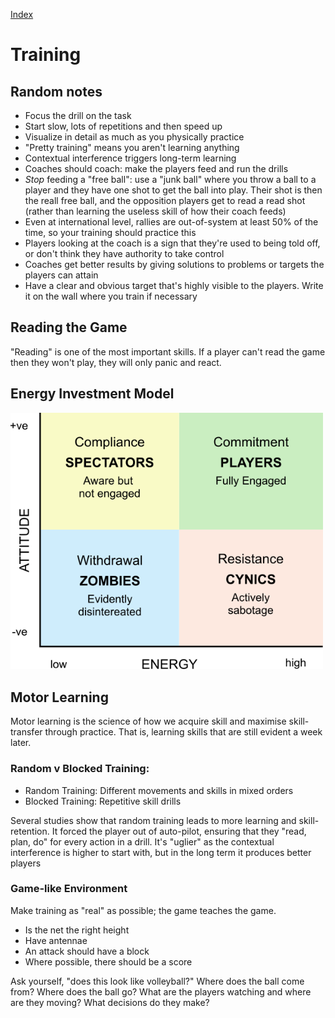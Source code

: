 [Index](./README.md)

# Training

## Random notes

- Focus the drill on the task
- Start slow, lots of repetitions and then speed up
- Visualize in detail as much as you physically practice
- "Pretty training" means you aren't learning anything
- Contextual interference triggers long-term learning
- Coaches should coach: make the players feed and run the drills
- _Stop_ feeding a "free ball": use a "junk ball" where you throw a ball to a player and they have one shot to get the ball into play.  Their shot is then the reall free ball, and the opposition players get to read a read shot (rather than learning the useless skill of how their coach feeds)
- Even at international level, rallies are out-of-system at least 50% of the time, so your training should practice this
- Players looking at the coach is a sign that they're used to being told off, or don't think they have authority to take control
- Coaches get better results by giving solutions to problems or targets the players can attain
- Have a clear and obvious target that's highly visible to the players.  Write it on the wall where you train if necessary

## Reading the Game

"Reading" is one of the most important skills.  If a player can't read the game then they won't play, they will only panic and react.  

## Energy Investment Model

<img alt="Classic Energy Investment Model" width="500" src="./images/Energy-Investment-Model.png" />

## Motor Learning

Motor learning is the science of how we acquire skill and maximise skill-transfer through practice.  That is, learning skills that are still evident a week later.  

### Random v Blocked Training:

- Random Training: Different movements and skills in mixed orders
- Blocked Training: Repetitive skill drills

Several studies show that random training leads to more learning and skill-retention.  It forced the player out of auto-pilot, ensuring that they "read, plan, do" for every action in a drill.  It's "uglier" as the contextual interference is higher to start with, but in the long term it produces better players

### Game-like Environment

Make training as "real" as possible; the game teaches the game.

- Is the net the right height
- Have antennae
- An attack should have a block
- Where possible, there should be a score

Ask yourself, "does this look like volleyball?"  Where does the ball come from?  Where does the ball go?  What are the players watching and where are they moving?  What decisions do they make?
